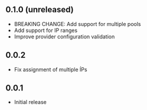 ## 0.1.0 (unreleased)

- BREAKING CHANGE: Add support for multiple pools
- Add support for IP ranges
- Improve provider configuration validation

## 0.0.2

- Fix assignment of multiple ÍPs

## 0.0.1

- Initial release
